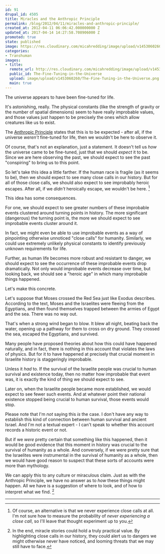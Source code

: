 ```yaml
---
id: 91
drupal_id: 4505
title: Miracles and the Anthropic Principle
permalink: /blog/2012/04/11/miracles-and-anthropic-principle/
created_at: 2012-04-11 06:06:42.000000000 Z
updated_at: 2017-04-14 14:27:58.708906000 Z
promoted: true
state: published
image: https://res.cloudinary.com/micahredding/image/upload/v1453060260/The-Fine-Tuning-in-the-Universe.png
categories:
- Transhuman
images:
- title: 
  remote_url: http://res.cloudinary.com/micahredding/image/upload/v1453060260/The-Fine-Tuning-in-the-Universe.png
  public_id: The-Fine-Tuning-in-the-Universe
  upload: image/upload/v1453060260/The-Fine-Tuning-in-the-Universe.png
  main: true
---
```

The universe appears to have been fine-tuned for life. 

It's astonishing, really. The physical constants (like the strength of gravity or the number of spatial dimensions) seem to have really improbable values, and those values just happen to be precisely the ones which allow creatures like us to exist.

The [Anthropic Principle](http://en.wikipedia.org/wiki/Anthropic_principle) states that this is to be expected - after all, if the universe *weren't* fine-tuned for life, then we wouldn't be here to observe it.

Of course, that's not an explanation, just a statement. It doesn't tell us *how* the universe came to be fine-tuned, just that we should *expect* it to be. Since we are here observing the past, we should expect to see the past "conspiring" to bring us to this point.

So let's take this idea a little farther. If the human race is fragile (as it seems to be), then we should expect to see many close calls in our history. But for all of those close calls, we should also expect to see improbably heroic escapes. After all, if we *didn't* heroically escape, we wouldn't be here. [^1]

This idea has some consequences. 

For one, we should expect to see greater numbers of these improbable events clustered around turning points in history. The more significant (dangerous) the turning point is, the more we should expect to see improbable events cluster around it.

In fact, we might even be able to use improbable events as a way of pinpointing otherwise unnoticed "close calls" for humanity. Similarly, we could use extremely unlikely physical constants to identify previously unknown requirements for life. 

Further, as human life becomes more robust and resistant to danger, we should expect to see the occurrence of these improbable events drop dramatically. Not only would improbable events decrease over time, but looking back, we should see a "heroic age" in which many improbable things happened.

Let's make this concrete.

Let's suppose that Moses crossed the Red Sea just like Exodus describes. According to the text, Moses and the Israelites were fleeing from the Egyptians, and then found themselves trapped between the armies of Egypt and the sea. There was no way out.

That's when a strong wind began to blow. It blew all night, beating back the water, opening up a pathway for them to cross on dry ground. They crossed the sea, escaped the Egyptians, and survived.

Many people have proposed theories about how this could have happened naturally, and in fact, there is nothing in this account that violates the laws of physics. But for it to have happened at precisely that crucial moment in Israelite history is staggeringly improbable. 

Unless it *had* to. If the survival of the Israelite people was crucial to human survival and existence today, then no matter how improbable that event was, it is exactly the kind of thing we should expect to see.

Later on, when the Israelite people became more established, we would expect to see fewer such events. And at whatever point their national existence stopped being crucial to human survival, those events would stop.

Please note that I'm *not* saying this *is* the case. I don't have any way to establish this kind of connection between human survival and ancient Israel. And I'm not a textual expert - I can't speak to whether this account records a historic event or not.

But if we *were* pretty certain that something like this happened, then it would be good evidence that this moment in history was crucial to the survival of humanity as a whole. And conversely, if we were pretty sure that the Israelites were instrumental in the survival of humanity as a whole, then we would have good reason to suspect that these sorts of accounts were more than mythology.

We can apply this to any culture or miraculous claim. Just as with the Anthropic Principle, we have no answer as to *how* these things might happen. All we have is a suggestion of where to look, and of how to interpret what we find. [^2]


---

[^1]: Of course, an alternative is that we never experience close calls at all. I'm not sure how to measure the probability of *never experiencing a close call*, so I'll leave that thought experiment up to you.

[^2]: In the end, miracle stories could hold a truly practical value. By highlighting close calls in our history, they could alert us to dangers we might otherwise never have noticed, and looming threats that we may still have to face.
